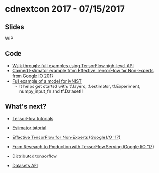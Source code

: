 # cdnextcon 2017 - 07/15/2017

## Slides

WIP

## Code

* [Walk through: full examples using TensorFlow high-level API](https://goo.gl/DBeUkN)
* [Canned Estimator example from Effective TensorFlow for Non-Experts from Google IO 2017](https://goo.gl/0OgXiL)
* [Full example of a model for MNIST](../../code_samples/MNIST_Estimators/full_example.py)
   * It helps get started with: tf.layers, tf.estimator, tf.Experiment, numpy_input_fn and tf.Dataset!!
   
## What's next?

* [TensorFlow tutorials](https://www.tensorflow.org/tutorials)

* [Estimator tutorial](https://www.tensorflow.org/extend/estimators)

* [Effective TensorFlow for Non-Experts (Google I/O '17)](https://www.youtube.com/watch?v=5DknTFbcGVM)

* [From Research to Production with TensorFlow Serving (Google I/O '17)](https://www.youtube.com/watch?v=sqYdlSF0BI8)

* [Distributed tensorflow](https://www.tensorflow.org/deploy/distributed)

* [Datasets API](https://github.com/tensorflow/tensorflow/blob/master/tensorflow/docs_src/programmers_guide/datasets.md)

